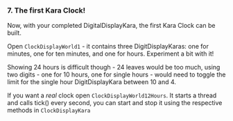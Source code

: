 ### 7. The first Kara Clock!

Now, with your completed DigitalDisplayKara, the first Kara Clock can be built.

Open `ClockDisplayWorld1` - it contains three DigitDisplayKaras: one for minutes, one for ten minutes, and one for hours.
Experiment a bit with it!

Showing 24 hours is difficult though - 24 leaves would be too much, using two digits - one for 10 hours, one for single hours - would need to toggle the 
limit for the single hour DigitDisplayKara between 10 and 4.

If you want a *real* clock open `ClockDisplayWorld12Hours`. It starts a thread and calls tick() every second, you can start and stop it using the
respective methods in `ClockDisplayKara`

